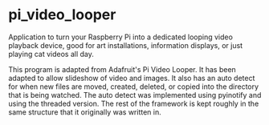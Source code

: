 # pi_video_looper
Application to turn your Raspberry Pi into a dedicated looping video playback device, good for art installations, information displays, or just playing cat videos all day.

This program is adapted from Adafruit's Pi Video Looper. It has been adapted to allow slideshow of video and images. It also has an auto detect for when new files are moved, created, deleted, or copied into the directory that is being watched. The auto detect was implemented using pyinotify and using the threaded version. The rest of the framework is kept roughly in the same structure that it originally was written in.
